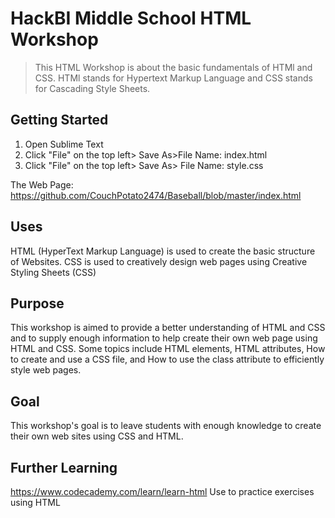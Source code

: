 # HackBI Middle School HTML Workshop
> This HTML Workshop is about the basic fundamentals of HTMl and CSS. HTMl stands for Hypertext Markup Language and CSS stands for Cascading Style Sheets. 

## Getting Started
1. Open Sublime Text
2. Click "File" on the top left> Save As>File Name: index.html
3. Click "File" on the top left> Save As> File Name: style.css

The Web Page: https://github.com/CouchPotato2474/Baseball/blob/master/index.html
## Uses
HTML (HyperText Markup Language) is used to create the basic structure of Websites. CSS is used to creatively design web pages using Creative Styling Sheets (CSS)

## Purpose
This workshop is aimed to provide a better understanding of HTML and CSS and to supply enough information to help create their own web page using HTML and CSS. Some topics include HTML elements, HTML attributes, How to create and use a CSS file, and How to use the class attribute to efficiently style web pages.

## Goal
This workshop's goal is to leave students with enough knowledge to create their own web sites using CSS and HTML.
## Further Learning
https://www.codecademy.com/learn/learn-html 	Use to practice exercises using HTML
